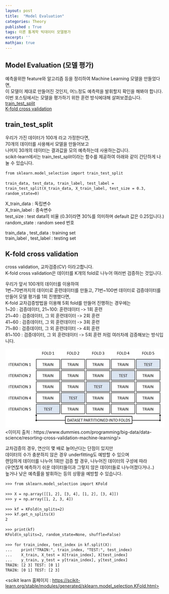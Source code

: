 ```yaml
---
layout: post
title:  "Model Evaluation"
categories: Theory
published : True
tags: 이론 통계학 빅데이터 모델평가
excerpt: ''
mathjax: true
---
```



## Model Evaluation (모델 평가)
예측을위한 feature와 알고리즘 등을 정리하여 Machine Learning 모델을 만들었다면,  
이 모델이 제대로 만들어진 것인지, 어느정도 예측력을 발휘할지 확인을 해봐야 합니다.  
이번 포스팅에서는 모델을 평가하기 위한 훈련 방식에대해 살펴보겠습니다.  
[train_test_split](#train_test_split)  
[K-fold cross validation](#K---fold-cross-validation)  


## train_test_split
우리가 가진 데이터가 100개 라고 가정한다면,  
70개의 데이터를 사용해서 모델을 만들어보고  
나머지 30개의 데이터는 결과값을 모의 예측하는데 사용하는겁니다.  
scikit-learn에서는 train_test_split이라는 함수를 제공하여 아래와 같이 간단하게 나눌 수 있습니다.

``` 
from sklearn.model_selection import train_test_split

train_data, test_data, train_label, test_label = train_test_split(X_train_data, X_train_label, test_size = 0.3, random_state=0)
```

X_train_data : 독립변수  
X_train_label : 종속변수  
test_size : test data의 비율 (0.3이라면 30%를 의미하며 default 값은 0.25입니다.)  
random_state : random seed 번호  

train_data , test_data : training set  
train_label , test_label : testing set  



## K-fold cross validation
cross validation, 교차검증(CV) 이라고합니다.  
K-fold cross validation은 데이터를 K개의 fold로 나누어 여러번 검증하는 것입니다.  

우리가 앞서 100개의 데이터를 이용하여  
1번~70번까지의 데이터로 훈련데이터를 만들고, 71번~100번 데이터로 검증데이터를 만들어 모델 평가를 1회 진행했다면,  
K-fold 교차검증방법을 이용해 5회 fold를 만들어 진행하는 경우에는  
1~20 : 검증데이터, 21~100: 훈련데이터 -> 1회 훈련  
21~40 : 검증데이터, 그 외 훈련데이터 -> 2회 훈련  
41~60 : 검증데이터, 그 외 훈련데이터 -> 3회 훈련  
71~80 : 검증데이터, 그 외 훈련데이터 -> 4회 훈련  
81~100 : 검증데이터, 그 외 훈련데이터 -> 5회 훈련 처럼 여러차례 검증해보는 방식입니다.  

<img src= "/images/modelevaluation.jpg" width="600">  
<이미지 출처 : https://www.dummies.com/programming/big-data/data-science/resorting-cross-validation-machine-learning/>  

교차검증의 경우, 연산이 몇 배로 늘어난다는 단점이 있지만  
데이터의 수가 충분하지 않은 경우 underfitting도 예방할 수 있으며  
랜덤하게 데이터를 나누어 1회만 검증 할 경우, 나누어진 데이터의 구성에 따라  
(우연찮게 예측하기 쉬운 데이터들이과 그렇지 않은 데이터들로 나누어졌다거나..)  
높거나 낮은 예측률을 발휘하는 등의 상황을 예방할 수 있습니다.  

```
>>> from sklearn.model_selection import KFold

>>> X = np.array([[1, 2], [3, 4], [1, 2], [3, 4]])
>>> y = np.array([1, 2, 3, 4])

>>> kf = KFold(n_splits=2)
>>> kf.get_n_splits(X)
2

>>> print(kf)  
KFold(n_splits=2, random_state=None, shuffle=False)

>>> for train_index, test_index in kf.split(X):
...    print("TRAIN:", train_index, "TEST:", test_index)
...    X_train, X_test = X[train_index], X[test_index]
...    y_train, y_test = y[train_index], y[test_index]
TRAIN: [2 3] TEST: [0 1]
TRAIN: [0 1] TEST: [2 3]
```
<scikit learn 홈페이지 : https://scikit-learn.org/stable/modules/generated/sklearn.model_selection.KFold.html>
